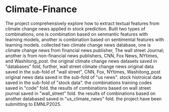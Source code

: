 # Climate-Finance
The project comprehensively explore how to extract textual features from climate change news applied in stock prediction.
Built two types of combinations, one is combination based on senmantic features with learning models, another is combination based on sentimental features with learning models.
collected two climate change news database, one is climate change news from financial news publisher, The wall street Journal; another is from non-financial news publishers, CNN, Fox News, NYtimes, and Washitong_post.
the original climate change news datasets saved in "databases" fold, further, wall street climate change news original data saved in the sub-fold of "wall street", CNN, Fox, NYtimes, Washitong_post original news data saved in the sub-fold of "us news". stock histroical data saved in the sub-fold of "stock data".
the combinations training codes saved in "code" fold.
the results of combinations based on wall street journal saved in "wall_street" fold.
the results of combinations based on another databased saved in "us_climate_news" fold.
the project have been submitting to EMNLP2025.
